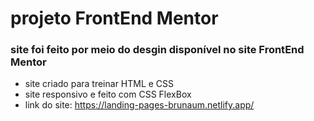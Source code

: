 # projeto FrontEnd Mentor 

### site foi feito por meio do desgin disponível no site FrontEnd Mentor  

* site criado para treinar HTML e CSS
* site responsivo e feito com CSS FlexBox
* link do site: https://landing-pages-brunaum.netlify.app/